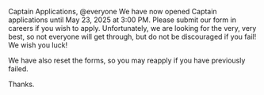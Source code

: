 Captain Applications,
@everyone 
We have now opened Captain applications until May 23, 2025 at 3:00 PM. Please submit our form in ⁠careers if you wish to apply.
Unfortunately, we are looking for the very, very best, so not everyone will get through, but do not be discouraged if you fail! We wish you luck!

We have also reset the forms, so you may reapply if you have previously failed.

Thanks.